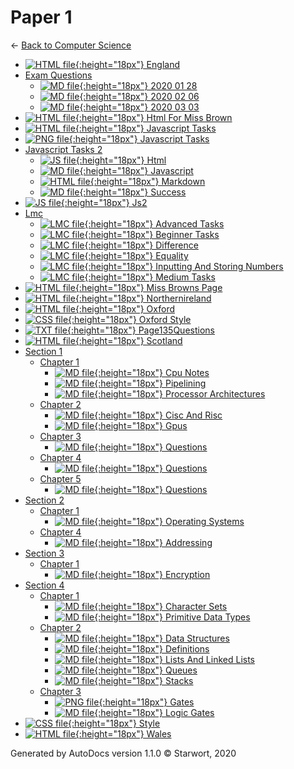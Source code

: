 # Paper 1

← [Back to Computer Science](..)

- [![HTML file](https://img.icons8.com/windows/512/4a90e2/regular-document.png){:height="18px"} England](england.html)
- [Exam Questions](exam_questions/index.html)
  - [![MD file](https://img.icons8.com/windows/512/4a90e2/regular-document.png){:height="18px"} 2020 01 28](exam_questions/2020_01_28.html)
  - [![MD file](https://img.icons8.com/windows/512/4a90e2/regular-document.png){:height="18px"} 2020 02 06](exam_questions/2020_02_06.html)
  - [![MD file](https://img.icons8.com/windows/512/4a90e2/regular-document.png){:height="18px"} 2020 03 03](exam_questions/2020_03_03.html)
- [![HTML file](https://img.icons8.com/windows/512/4a90e2/regular-document.png){:height="18px"} Html For Miss Brown](html_for_miss_brown.html)
- [![HTML file](https://img.icons8.com/windows/512/4a90e2/regular-document.png){:height="18px"} Javascript Tasks](javascript_tasks.html)
- [![PNG file](https://img.icons8.com/windows/512/4a90e2/image-document.png){:height="18px"} Javascript Tasks](javascript_tasks.png)
- [Javascript Tasks 2](javascript_tasks_2/index.html)
  - [![JS file](https://img.icons8.com/windows/512/4a90e2/js.png){:height="18px"} Html](javascript_tasks_2/html.js)
  - [![MD file](https://img.icons8.com/windows/512/4a90e2/regular-document.png){:height="18px"} Javascript](javascript_tasks_2/javascript.html)
  - [![HTML file](https://img.icons8.com/windows/512/4a90e2/regular-document.png){:height="18px"} Markdown](javascript_tasks_2/markdown.html)
  - [![MD file](https://img.icons8.com/windows/512/4a90e2/regular-document.png){:height="18px"} Success](javascript_tasks_2/success.html)
- [![JS file](https://img.icons8.com/windows/512/4a90e2/js.png){:height="18px"} Js2](js2.js)
- [Lmc](lmc/index.html)
  - [![LMC file](https://img.icons8.com/windows/512/4a90e2/important-file.png){:height="18px"} Advanced Tasks](lmc/advanced_tasks.lmc)
  - [![LMC file](https://img.icons8.com/windows/512/4a90e2/important-file.png){:height="18px"} Beginner Tasks](lmc/beginner_tasks.lmc)
  - [![LMC file](https://img.icons8.com/windows/512/4a90e2/important-file.png){:height="18px"} Difference](lmc/difference.lmc)
  - [![LMC file](https://img.icons8.com/windows/512/4a90e2/important-file.png){:height="18px"} Equality](lmc/equality.lmc)
  - [![LMC file](https://img.icons8.com/windows/512/4a90e2/important-file.png){:height="18px"} Inputting And Storing Numbers](lmc/inputting_and_storing_numbers.lmc)
  - [![LMC file](https://img.icons8.com/windows/512/4a90e2/important-file.png){:height="18px"} Medium Tasks](lmc/medium_tasks.lmc)
- [![HTML file](https://img.icons8.com/windows/512/4a90e2/regular-document.png){:height="18px"} Miss Browns Page](miss_browns_page.html)
- [![HTML file](https://img.icons8.com/windows/512/4a90e2/regular-document.png){:height="18px"} Northernireland](northernIreland.html)
- [![HTML file](https://img.icons8.com/windows/512/4a90e2/regular-document.png){:height="18px"} Oxford](oxford.html)
- [![CSS file](https://img.icons8.com/windows/512/4a90e2/css.png){:height="18px"} Oxford Style](oxford_style.css)
- [![TXT file](https://img.icons8.com/windows/512/4a90e2/document.png){:height="18px"} Page135Questions](page135questions.txt)
- [![HTML file](https://img.icons8.com/windows/512/4a90e2/regular-document.png){:height="18px"} Scotland](scotland.html)
- [Section 1](section_1/index.html)
  - [Chapter 1](section_1/chapter_1/index.html)
    - [![MD file](https://img.icons8.com/windows/512/4a90e2/regular-document.png){:height="18px"} Cpu Notes](section_1/chapter_1/cpu_notes.html)
    - [![MD file](https://img.icons8.com/windows/512/4a90e2/regular-document.png){:height="18px"} Pipelining](section_1/chapter_1/pipelining.html)
    - [![MD file](https://img.icons8.com/windows/512/4a90e2/regular-document.png){:height="18px"} Processor Architectures](section_1/chapter_1/processor_architectures.html)
  - [Chapter 2](section_1/chapter_2/index.html)
    - [![MD file](https://img.icons8.com/windows/512/4a90e2/regular-document.png){:height="18px"} Cisc And Risc](section_1/chapter_2/cisc_and_risc.html)
    - [![MD file](https://img.icons8.com/windows/512/4a90e2/regular-document.png){:height="18px"} Gpus](section_1/chapter_2/gpus.html)
  - [Chapter 3](section_1/chapter_3/index.html)
    - [![MD file](https://img.icons8.com/windows/512/4a90e2/regular-document.png){:height="18px"} Questions](section_1/chapter_3/questions.html)
  - [Chapter 4](section_1/chapter_4/index.html)
    - [![MD file](https://img.icons8.com/windows/512/4a90e2/regular-document.png){:height="18px"} Questions](section_1/chapter_4/questions.html)
  - [Chapter 5](section_1/chapter_5/index.html)
    - [![MD file](https://img.icons8.com/windows/512/4a90e2/regular-document.png){:height="18px"} Questions](section_1/chapter_5/questions.html)
- [Section 2](section_2/index.html)
  - [Chapter 1](section_2/chapter_1/index.html)
    - [![MD file](https://img.icons8.com/windows/512/4a90e2/regular-document.png){:height="18px"} Operating Systems](section_2/chapter_1/operating_systems.html)
  - [Chapter 4](section_2/chapter_4/index.html)
    - [![MD file](https://img.icons8.com/windows/512/4a90e2/regular-document.png){:height="18px"} Addressing](section_2/chapter_4/addressing.html)
- [Section 3](section_3/index.html)
  - [Chapter 1](section_3/chapter_1/index.html)
    - [![MD file](https://img.icons8.com/windows/512/4a90e2/regular-document.png){:height="18px"} Encryption](section_3/chapter_1/encryption.html)
- [Section 4](section_4/index.html)
  - [Chapter 1](section_4/chapter_1/index.html)
    - [![MD file](https://img.icons8.com/windows/512/4a90e2/regular-document.png){:height="18px"} Character Sets](section_4/chapter_1/character_sets.html)
    - [![MD file](https://img.icons8.com/windows/512/4a90e2/regular-document.png){:height="18px"} Primitive Data Types](section_4/chapter_1/primitive_data_types.html)
  - [Chapter 2](section_4/chapter_2/index.html)
    - [![MD file](https://img.icons8.com/windows/512/4a90e2/regular-document.png){:height="18px"} Data Structures](section_4/chapter_2/data_structures.html)
    - [![MD file](https://img.icons8.com/windows/512/4a90e2/regular-document.png){:height="18px"} Definitions](section_4/chapter_2/definitions.html)
    - [![MD file](https://img.icons8.com/windows/512/4a90e2/regular-document.png){:height="18px"} Lists And Linked Lists](section_4/chapter_2/lists_and_linked_lists.html)
    - [![MD file](https://img.icons8.com/windows/512/4a90e2/regular-document.png){:height="18px"} Queues](section_4/chapter_2/queues.html)
    - [![MD file](https://img.icons8.com/windows/512/4a90e2/regular-document.png){:height="18px"} Stacks](section_4/chapter_2/stacks.html)
  - [Chapter 3](section_4/chapter_3/index.html)
    - [![PNG file](https://img.icons8.com/windows/512/4a90e2/image-document.png){:height="18px"} Gates](section_4/chapter_3/gates.png)
    - [![MD file](https://img.icons8.com/windows/512/4a90e2/regular-document.png){:height="18px"} Logic Gates](section_4/chapter_3/logic_gates.html)
- [![CSS file](https://img.icons8.com/windows/512/4a90e2/css.png){:height="18px"} Style](style.css)
- [![HTML file](https://img.icons8.com/windows/512/4a90e2/regular-document.png){:height="18px"} Wales](wales.html)

Generated by AutoDocs version 1.1.0 © Starwort, 2020
